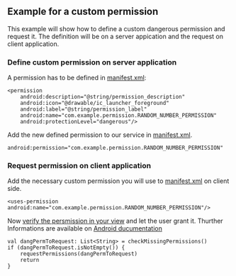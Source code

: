 ## Example for a custom permission

This example will show how to define a custom dangerous permission and request it. The definition will be on a server appication and the request on client application.

### Define custom permission on server application

A permission has to be defined in [manifest.xml](https://github.com/mkett/android-client-server-bind-service-example/blob/feature/add-custom-permission/ServerProvidesService/app/src/main/AndroidManifest.xml):

```
<permission
    android:description="@string/permission_description"
    android:icon="@drawable/ic_launcher_foreground"
    android:label="@string/permission_label"
    android:name="com.example.permission.RANDOM_NUMBER_PERMISSION"
    android:protectionLevel="dangerous"/>
```

Add the new defined permission to our service in [manifest.xml](https://github.com/mkett/android-client-server-bind-service-example/blob/feature/add-custom-permission/ServerProvidesService/app/src/main/AndroidManifest.xml).

```
android:permission="com.example.permission.RANDOM_NUMBER_PERMISSION"
```

### Request permission on client application

Add the necessary custom permission you will use to [manifest.xml](https://github.com/mkett/android-client-server-bind-service-example/blob/feature/add-custom-permission/ClientBindsToService/app/src/main/AndroidManifest.xml) on client side. 

```
<uses-permission android:name="com.example.permission.RANDOM_NUMBER_PERMISSION"/>
```

Now [verify the persmission in your view](https://github.com/mkett/android-client-server-bind-service-example/blob/feature/add-custom-permission/ClientBindsToService/app/src/main/java/com/example/client/service/MainActivity.kt) and let the user grant it. Thurther Informations are available on [Android ducumentation](https://developer.android.com/training/permissions/requesting)

```
val dangPermToRequest: List<String> = checkMissingPermissions()
if (dangPermToRequest.isNotEmpty()) {
    requestPermissions(dangPermToRequest)
    return
}
```
